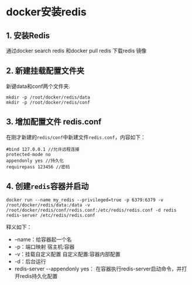 # docker安装redis



## 1. 安装Redis

通过docker search redis 和docker pull redis 下载redis 镜像

## 2. 新建挂载配置文件夹

新键data和conf两个文件夹.

```
mkdir -p /root/docker/redis/data
mkdir -p /root/docker/redis/conf
```

## 3. 增加配置文件 redis.conf

在刚才新建的`redis/conf`中新建文件`redis.conf`，内容如下：

```
#bind 127.0.0.1 //允许远程连接
protected-mode no
appendonly yes //持久化
requirepass 123456 //密码 
```

## 4. 创建`redis`容器并启动

```shell
docker run --name my_redis --privileged=true -p 6379:6379 -v /root/docker/redis/data:/data -v /root/docker/redis/conf/redis.conf:/etc/redis/redis.conf -d redis redis-server /etc/redis/redis.conf 
```

释义如下：

- –name：给容器起一个名
- -p：端口映射 宿主机:容器
- -v：挂载自定义配置 自定义配置:容器内部配置
- -d：后台运行
- redis-server --appendonly yes： 在容器执行redis-server启动命令，并打开redis持久化配置